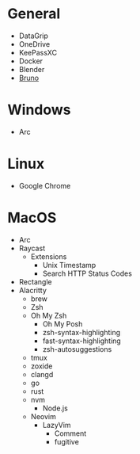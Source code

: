 # General
- DataGrip
- OneDrive
- KeePassXC
- Docker
- Blender
- [Bruno](https://www.usebruno.com/)

# Windows
- Arc

# Linux
- Google Chrome

# MacOS
- Arc
- Raycast
    - Extensions
        - Unix Timestamp
        - Search HTTP Status Codes
- Rectangle
- Alacritty
    - brew
    - Zsh
    - Oh My Zsh
        - Oh My Posh
        - zsh-syntax-highlighting
        - fast-syntax-highlighting
        - zsh-autosuggestions
    - tmux
    - zoxide
    - clangd
    - go
    - rust
    - nvm
        - Node.js
    - Neovim
        - LazyVim
            - Comment
            - fugitive
